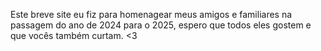 Este breve site eu fiz para homenagear meus amigos e familiares na passagem do ano de 2024 para o 2025, espero que todos eles gostem e que vocês também curtam. <3

